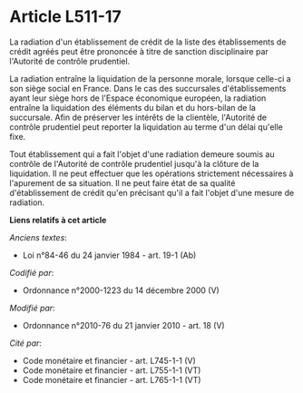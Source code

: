 # Article L511-17

La radiation d'un établissement de crédit de la liste des établissements de crédit agréés peut être prononcée à titre de
sanction disciplinaire par l'Autorité de contrôle prudentiel. 

La radiation entraîne la liquidation de la personne morale, lorsque celle-ci a son siège social en France. Dans le cas des
succursales d'établissements ayant leur siège hors de l'Espace économique européen, la radiation entraîne la liquidation des
éléments du bilan et du hors-bilan de la succursale. Afin de préserver les intérêts de la clientèle,  l'Autorité de contrôle
prudentiel peut reporter la liquidation au terme d'un délai qu'elle fixe. 

Tout établissement qui a fait l'objet d'une radiation demeure soumis au contrôle de l'Autorité de contrôle prudentiel jusqu'à
la clôture de la liquidation. Il ne peut effectuer que les opérations strictement nécessaires à l'apurement de sa situation.
Il ne peut faire état de sa qualité d'établissement de crédit qu'en précisant qu'il a fait l'objet d'une mesure de radiation.

**Liens relatifs à cet article**

_Anciens textes_:

  - Loi n°84-46 du 24 janvier 1984 - art. 19-1 (Ab)

_Codifié par_:

  - Ordonnance n°2000-1223 du 14 décembre 2000 (V)

_Modifié par_:

  - Ordonnance n°2010-76 du 21 janvier 2010 - art. 18 (V)

_Cité par_:

  - Code monétaire et financier - art. L745-1-1 (V)
  - Code monétaire et financier - art. L755-1-1 (VT)
  - Code monétaire et financier - art. L765-1-1 (VT)
